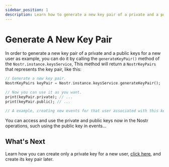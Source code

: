 ```yaml
--- 
sidebar_position: 1
description: Learn how to generate a new key pair of a private and a public keys for a new user.
---
```


# Generate A New Key Pair

In order to generate a new key pair of a private and a public keys for a new user as example, you can do it by calling the `generateKeyPair()` method of the `Nostr.instance.keysService`, This method will return a `NostrKeyPairs` that represents the key pair, like this:

```dart
// Generate a new key pair.
NostrKeyPairs keyPair = Nostr.instance.keysService.generateKeyPair();

// Now you can use it as you want.
print(keyPair.private); // ...
print(keyPair.public); // ...

// A example, creating new events for that user associated with this key pair.
```

You can access and use the private and public keys now in the Nostr operations, such using the public key in events...

## What's Next

Learn how you can create only a private key for a new user, [click here](./generate-private-key-directly), and create its key pair later.
